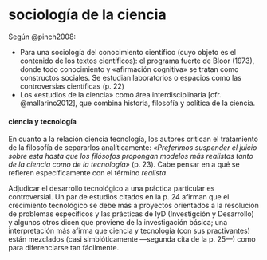 # sociología de la ciencia
Según @pinch2008:

- Para una sociología del conocimiento científico (cuyo objeto es el contenido de los textos científicos): el programa fuerte de Bloor (1973), donde todo conocimiento y «afirmación cognitiva» se tratan como constructos sociales. Se estudian laboratorios o espacios como las controversias científicas (p. 22)
- Los «estudios de la ciencia» como área interdisciplinaria [cfr. @mallarino2012], que combina historia, filosofía y política de la ciencia.

#### ciencia y tecnología

En cuanto a la relación ciencia tecnología, los autores critican el tratamiento de la filosofía de separarlos analíticamente: *«Preferimos suspender el juicio sobre esta hasta que los filósofos propongan modelos más realistas tanto de la ciencia como de la tecnología»* (p. 23). Cabe pensar en a qué se refieren específicamente con el término *realista*. 

Adjudicar el desarrollo tecnológico a una práctica particular es controversial. Un par de estudios citados en la p. 24 afirman que el crecimiento tecnológico se debe más a proyectos orientados a la resolución de problemas específicos y las prácticas de IyD (Investigción y Desarrollo) y algunos otros dicen que proviene de la investigación básica; una interpretación más afirma que ciencia y tecnología (con sus practivantes) están mezclados (casi simbióticamente —segunda cita de la p. 25—) como para diferenciarse tan fácilmente.